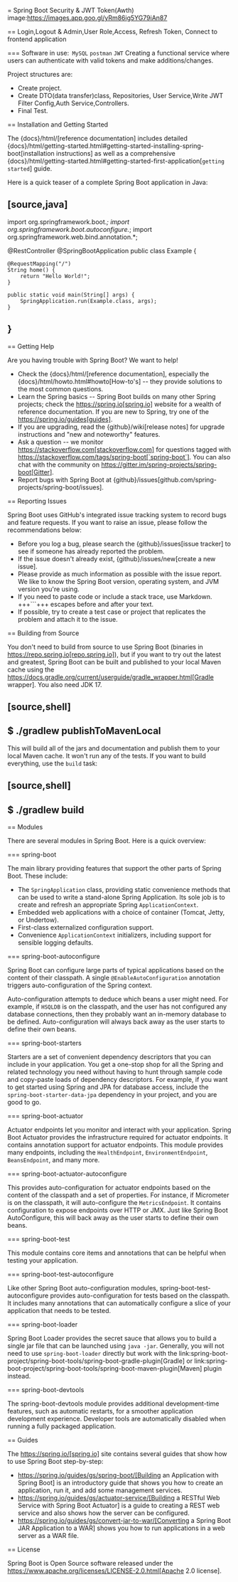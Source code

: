 = Spring Boot Security & JWT Token(Awth) image:https://images.app.goo.gl/yRm86ig5YG79iAn87

== Login,Logout & Admin,User Role,Access, Refresh Token, Connect to frontend application

=== Software in use:` MySQL` `postman` `JWT`
Creating a functional service where users can authenticate with valid tokens and make additions/changes.


Project structures are:

* Create project.
* Create DTO(data transfer)class,  Repositories, User Service,Write JWT Filter Config,Auth Service,Controllers.
* Final Test.

== Installation and Getting Started

The {docs}/html/[reference documentation] includes detailed {docs}/html/getting-started.html#getting-started-installing-spring-boot[installation instructions] as well as a comprehensive {docs}/html/getting-started.html#getting-started-first-application[``getting started``] guide.

Here is a quick teaser of a complete Spring Boot application in Java:

[source,java]
----
import org.springframework.boot.*;
import org.springframework.boot.autoconfigure.*;
import org.springframework.web.bind.annotation.*;

@RestController
@SpringBootApplication
public class Example {

	@RequestMapping("/")
	String home() {
		return "Hello World!";
	}

	public static void main(String[] args) {
		SpringApplication.run(Example.class, args);
	}

}
----



== Getting Help

Are you having trouble with Spring Boot? We want to help!

* Check the {docs}/html/[reference documentation], especially the {docs}/html/howto.html#howto[How-to's] -- they provide solutions to the most common questions.
* Learn the Spring basics -- Spring Boot builds on many other Spring projects; check the https://spring.io[spring.io] website for a wealth of reference documentation.
  If you are new to Spring, try one of the https://spring.io/guides[guides].
* If you are upgrading, read the {github}/wiki[release notes] for upgrade instructions and "new and noteworthy" features.
* Ask a question -- we monitor https://stackoverflow.com[stackoverflow.com] for questions tagged with https://stackoverflow.com/tags/spring-boot[`spring-boot`].
  You can also chat with the community on https://gitter.im/spring-projects/spring-boot[Gitter].
* Report bugs with Spring Boot at {github}/issues[github.com/spring-projects/spring-boot/issues].



== Reporting Issues

Spring Boot uses GitHub's integrated issue tracking system to record bugs and feature requests.
If you want to raise an issue, please follow the recommendations below:

* Before you log a bug, please search the {github}/issues[issue tracker] to see if someone has already reported the problem.
* If the issue doesn't already exist, {github}/issues/new[create a new issue].
* Please provide as much information as possible with the issue report.
  We like to know the Spring Boot version, operating system, and JVM version you're using.
* If you need to paste code or include a stack trace, use Markdown.
  +++```+++ escapes before and after your text.
* If possible, try to create a test case or project that replicates the problem and attach it to the issue.



== Building from Source

You don't need to build from source to use Spring Boot (binaries in https://repo.spring.io[repo.spring.io]), but if you want to try out the latest and greatest, Spring Boot can be built and published to your local Maven cache using the https://docs.gradle.org/current/userguide/gradle_wrapper.html[Gradle wrapper].
You also need JDK 17.

[source,shell]
----
$ ./gradlew publishToMavenLocal
----

This will build all of the jars and documentation and publish them to your local Maven cache.
It won't run any of the tests.
If you want to build everything, use the `build` task:

[source,shell]
----
$ ./gradlew build
----



== Modules

There are several modules in Spring Boot. Here is a quick overview:



=== spring-boot

The main library providing features that support the other parts of Spring Boot. These include:

* The `SpringApplication` class, providing static convenience methods that can be used to write a stand-alone Spring Application.
  Its sole job is to create and refresh an appropriate Spring `ApplicationContext`.
* Embedded web applications with a choice of container (Tomcat, Jetty, or Undertow).
* First-class externalized configuration support.
* Convenience `ApplicationContext` initializers, including support for sensible logging defaults.



=== spring-boot-autoconfigure

Spring Boot can configure large parts of typical applications based on the content of their classpath.
A single `@EnableAutoConfiguration` annotation triggers auto-configuration of the Spring context.

Auto-configuration attempts to deduce which beans a user might need. For example, if `HSQLDB` is on the classpath, and the user has not configured any database connections, then they probably want an in-memory database to be defined.
Auto-configuration will always back away as the user starts to define their own beans.



=== spring-boot-starters

Starters are a set of convenient dependency descriptors that you can include in your application.
You get a one-stop shop for all the Spring and related technology you need without having to hunt through sample code and copy-paste loads of dependency descriptors.
For example, if you want to get started using Spring and JPA for database access, include the `spring-boot-starter-data-jpa` dependency in your project, and you are good to go.



=== spring-boot-actuator

Actuator endpoints let you monitor and interact with your application.
Spring Boot Actuator provides the infrastructure required for actuator endpoints.
It contains annotation support for actuator endpoints.
This module provides many endpoints, including the `HealthEndpoint`, `EnvironmentEndpoint`, `BeansEndpoint`, and many more.



=== spring-boot-actuator-autoconfigure

This provides auto-configuration for actuator endpoints based on the content of the classpath and a set of properties.
For instance, if Micrometer is on the classpath, it will auto-configure the `MetricsEndpoint`.
It contains configuration to expose endpoints over HTTP or JMX.
Just like Spring Boot AutoConfigure, this will back away as the user starts to define their own beans.



=== spring-boot-test

This module contains core items and annotations that can be helpful when testing your application.



=== spring-boot-test-autoconfigure

Like other Spring Boot auto-configuration modules, spring-boot-test-autoconfigure provides auto-configuration for tests based on the classpath.
It includes many annotations that can automatically configure a slice of your application that needs to be tested.



=== spring-boot-loader

Spring Boot Loader provides the secret sauce that allows you to build a single jar file that can be launched using `java -jar`.
Generally, you will not need to use `spring-boot-loader` directly but work with the link:spring-boot-project/spring-boot-tools/spring-boot-gradle-plugin[Gradle] or link:spring-boot-project/spring-boot-tools/spring-boot-maven-plugin[Maven] plugin instead.



=== spring-boot-devtools

The spring-boot-devtools module provides additional development-time features, such as automatic restarts, for a smoother application development experience.
Developer tools are automatically disabled when running a fully packaged application.



== Guides

The https://spring.io/[spring.io] site contains several guides that show how to use Spring Boot step-by-step:

* https://spring.io/guides/gs/spring-boot/[Building an Application with Spring Boot] is an introductory guide that shows you how to create an application, run it, and add some management services.
* https://spring.io/guides/gs/actuator-service/[Building a RESTful Web Service with Spring Boot Actuator] is a guide to creating a REST web service and also shows how the server can be configured.
* https://spring.io/guides/gs/convert-jar-to-war/[Converting a Spring Boot JAR Application to a WAR] shows you how to run applications in a web server as a WAR file.



== License

Spring Boot is Open Source software released under the https://www.apache.org/licenses/LICENSE-2.0.html[Apache 2.0 license].